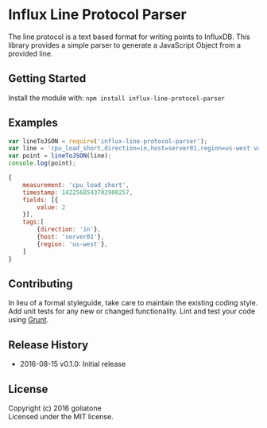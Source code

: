 # Influx Line Protocol Parser

The line protocol is a text based format for writing points to InfluxDB. This library provides a simple parser to generate a JavaScript Object from a provided line.

## Getting Started
Install the module with: `npm install influx-line-protocol-parser`

## Examples

```js
var lineToJSON = require('influx-line-protocol-parser');
var line = 'cpu_load_short,direction=in,host=server01,region=us-west value=2.0 1422568543702900257';
var point = lineToJSON(line);
console.log(point);
```

```js
{
    measurement: 'cpu_load_short',
    timestamp: 1422568543702900257,
    fields: [{
        value: 2
    }],
    tags:[
        {direction: 'in'},
        {host: 'server01'},
        {region: 'us-west'},
    ]
}
```

## Contributing
In lieu of a formal styleguide, take care to maintain the existing coding style. Add unit tests for any new or changed functionality. Lint and test your code using [Grunt](http://gruntjs.com/).

## Release History
* 2016-08-15 v0.1.0: Initial release

## License
Copyright (c) 2016 goliatone  
Licensed under the MIT license.
